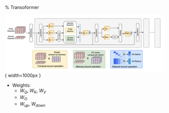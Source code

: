 % Transoformer

![transformers](../../../docs/WikiImage/image_2025-01-09-13-52-50.png){ width=1000px }

- Weights:
    - $W_{Q}$, $W_{K}$, $W_{V}$
    - $W_{O}$
    - $W_{up}$, $W_{down}$
